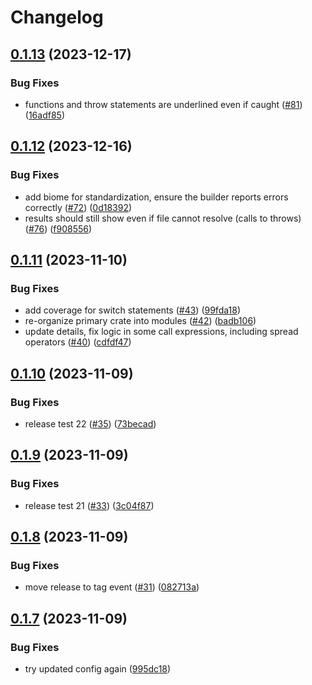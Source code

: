 # Changelog

## [0.1.13](https://github.com/michaelangeloio/does-it-throw/compare/does-it-throw-v0.1.12...does-it-throw-v0.1.13) (2023-12-17)


### Bug Fixes

* functions and throw statements are underlined even if caught ([#81](https://github.com/michaelangeloio/does-it-throw/issues/81)) ([16adf85](https://github.com/michaelangeloio/does-it-throw/commit/16adf85b05b92542fa6c09ac1611dd56c7603c99))

## [0.1.12](https://github.com/michaelangeloio/does-it-throw/compare/does-it-throw-v0.1.11...does-it-throw-v0.1.12) (2023-12-16)


### Bug Fixes

* add biome for standardization, ensure the builder reports errors correctly ([#72](https://github.com/michaelangeloio/does-it-throw/issues/72)) ([0d18392](https://github.com/michaelangeloio/does-it-throw/commit/0d18392268516abb79d015f90495dd331e7ef998))
* results should still show even if file cannot resolve (calls to throws) ([#76](https://github.com/michaelangeloio/does-it-throw/issues/76)) ([f908556](https://github.com/michaelangeloio/does-it-throw/commit/f908556dfda8eca9195c87269fac71bc6d3e8bf9))

## [0.1.11](https://github.com/michaelangeloio/does-it-throw/compare/does-it-throw-v0.1.10...does-it-throw-v0.1.11) (2023-11-10)


### Bug Fixes

* add coverage for switch statements ([#43](https://github.com/michaelangeloio/does-it-throw/issues/43)) ([99fda18](https://github.com/michaelangeloio/does-it-throw/commit/99fda183a7ca813cbb5f5434f429cd79b594f139))
* re-organize primary crate into modules ([#42](https://github.com/michaelangeloio/does-it-throw/issues/42)) ([badb106](https://github.com/michaelangeloio/does-it-throw/commit/badb1061d0dfc679458d55609e43cccfdca01794))
* update details, fix logic in some call expressions, including spread operators ([#40](https://github.com/michaelangeloio/does-it-throw/issues/40)) ([cdfdf47](https://github.com/michaelangeloio/does-it-throw/commit/cdfdf47a2d657364abc1b3b3ce97e89405b842b3))

## [0.1.10](https://github.com/michaelangeloio/does-it-throw/compare/does-it-throw-v0.1.9...does-it-throw-v0.1.10) (2023-11-09)


### Bug Fixes

* release test 22 ([#35](https://github.com/michaelangeloio/does-it-throw/issues/35)) ([73becad](https://github.com/michaelangeloio/does-it-throw/commit/73becad3667a11ce65898843c050771d6a2a0d94))

## [0.1.9](https://github.com/michaelangeloio/does-it-throw/compare/does-it-throw-v0.1.8...does-it-throw-v0.1.9) (2023-11-09)


### Bug Fixes

* release test 21 ([#33](https://github.com/michaelangeloio/does-it-throw/issues/33)) ([3c04f87](https://github.com/michaelangeloio/does-it-throw/commit/3c04f87ffdebf63e4f274d107610507fc45edd04))

## [0.1.8](https://github.com/michaelangeloio/does-it-throw/compare/does-it-throw-v0.1.7...does-it-throw-v0.1.8) (2023-11-09)


### Bug Fixes

* move release to tag event ([#31](https://github.com/michaelangeloio/does-it-throw/issues/31)) ([082713a](https://github.com/michaelangeloio/does-it-throw/commit/082713afecc40c0d2bc230ffab22e1527298a54c))

## [0.1.7](https://github.com/michaelangeloio/does-it-throw/compare/does-it-throw-v0.1.6...does-it-throw-v0.1.7) (2023-11-09)


### Bug Fixes

* try updated config again ([995dc18](https://github.com/michaelangeloio/does-it-throw/commit/995dc18dd10a0c816d6b34d621e765655a8e4ed7))
